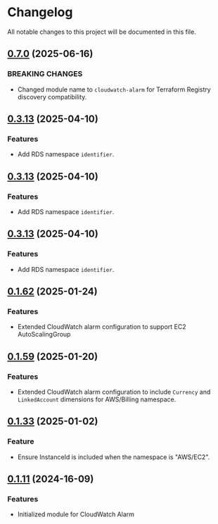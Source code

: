 # Changelog

All notable changes to this project will be documented in this file.

## [0.7.0]() (2025-06-16)

### BREAKING CHANGES

* Changed module name to `cloudwatch-alarm` for Terraform Registry discovery compatibility.

## [0.3.13]() (2025-04-10)

### Features

* Add RDS namespace `identifier`.

## [0.3.13]() (2025-04-10)

### Features

* Add RDS namespace `identifier`.

## [0.3.13]() (2025-04-10)

### Features

* Add RDS namespace `identifier`.

## [0.1.62]() (2025-01-24)

### Features

* Extended CloudWatch alarm configuration to support EC2 AutoScalingGroup

## [0.1.59]() (2025-01-20)

### Features

* Extended CloudWatch alarm configuration to include `Currency` and `LinkedAccount` dimensions for AWS/Billing
  namespace.

## [0.1.33]() (2025-01-02)

### Feature

* Ensure InstanceId is included when the namespace is "AWS/EC2".

## [0.1.11]() (2024-16-09)

### Features

* Initialized module for CloudWatch Alarm
